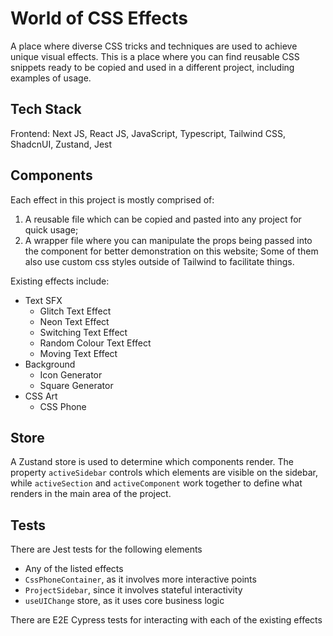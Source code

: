 # World of CSS Effects

A place where diverse CSS tricks and techniques are used to achieve unique visual effects. This is a place where you can find reusable CSS snippets ready to be copied and used in a different project, including examples of usage.

## Tech Stack

Frontend: Next JS, React JS, JavaScript, Typescript, Tailwind CSS, ShadcnUI, Zustand, Jest

## Components

Each effect in this project is mostly comprised of:

1. A reusable file which can be copied and pasted into any project for quick usage;
2. A wrapper file where you can manipulate the props being passed into the component for better demonstration on this website;
   Some of them also use custom css styles outside of Tailwind to facilitate things.

Existing effects include:

- Text SFX
  - Glitch Text Effect
  - Neon Text Effect
  - Switching Text Effect
  - Random Colour Text Effect
  - Moving Text Effect
- Background
  - Icon Generator
  - Square Generator
- CSS Art
  - CSS Phone

## Store

A Zustand store is used to determine which components render. The property `activeSidebar` controls which elements are visible on the sidebar, while `activeSection` and `activeComponent` work together to define what renders in the main area of the project.

## Tests

There are Jest tests for the following elements

- Any of the listed effects
- `CssPhoneContainer`, as it involves more interactive points
- `ProjectSidebar`, since it involves stateful interactivity
- `useUIChange` store, as it uses core business logic

There are E2E Cypress tests for interacting with each of the existing effects
